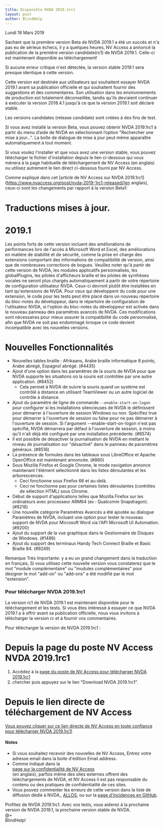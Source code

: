 ```yaml
---
title: Disponible NVDA 2019.1rc1
layout: post
author: BlindHelp
---
```


<footer>Lundi 18 Mars 2019</footer>

Sachant que la première version Beta de NVDA 2019.1 a été un succès et n'a pas eu de sérieux échecs, il y a quelques heures, NV Access a annoncé la publication de la première version candidate(rc1) de NVDA 2019.1. Celle-ci est maintenant disponible au téléchargement!                  

Si aucune erreur critique n'est détectée, la version stable 2019.1 sera presque identique à cette version.

Cette version est destinée aux utilisateurs qui souhaitent essayer NVDA 2019.1 avant sa publication officielle et qui souhaitent fournir des suggestions et des commentaires. Son utilisation dans les environnements de production est totalement déconseillée, tandis qu'ils devraient continuer à exécuter la version 2018.4.1 jusqu'à ce que la version 2019.1 soit déclaré stable.         

Les versions candidates (release candidate) sont créées à des fins de test.

Si vous avez installé la version Beta, vous pouvez obtenir NVDA 2019.1rc1 à partir du menu d’aide de NVDA en sélectionnant l’option "Rechercher une mise à jour...". La boîte de dialogue de mise à jour peut même apparaître automatiquement à tout moment.

Si vous voulez l'installer et que vous avez une version stable, vous pouvez télécharger le fichier d'installation depuis le lien ci-dessous qui vous mènera à la page habituelle de téléchargement  de NV Access (en anglais) ou utilisez autrement le lien direct ci-dessous fourni par NV Access.             


Comme expliqué dans cet  [article de NV Access sur NVDA 2019.1rc1](https://www.nvaccess.org/post/nvda-2019-1rc1-released/(en anglais), ceux-ci sont les changements par rapport à la version Beta1:

# Traductions mises à jour.

# 2019.1 #

Les points forts de cette version incluent des améliorations de performances lors de l'accès à Microsoft Word et Excel, des améliorations en matière de stabilité et de sécurité, comme la prise en charge des extensions comportant des informations de compatibilité de version, ainsi que de nombreuses corrections de bogues. Veuillez noter qu'à partir de cette version de NVDA, les modules applicatifs personnalisés, les globalPlugins, les pilotes d'afficheurs braille et les pilotes de synthèses vocales ne seront plus chargés automatiquement à partir de votre répertoire de configuration utilisateur NVDA. Ceux-ci devront plutôt être installées en tant qu'extensions de NVDA. Pour ceux qui développent du code pour une extension, le code pour les tests peut être placé dans un nouveau répertoire du bloc-notes du développeur, dans le répertoire de configuration de l'utilisateur NVDA, si l'option du bloc-notes du développeur est activée dans le nouveau panneau des paramètres avancés de NVDA. Ces modifications sont nécessaires pour mieux assurer la compatibilité du code personnalisé, afin que NVDA ne soit pas endommagé lorsque ce code devient incompatible avec les nouvelles versions.

# Nouvelles Fonctionnalités #

- Nouvelles tables braille : Afrikaans, Arabe braille informatique 8 points, Arabe abrégé, Espagnol abrégé. (#4435) 
- Ajout d'une option dans les paramètres de la souris de NVDA pour que NVDA supporte les situations où la souris est contrôlée par une autre application. (#8452) 
	-	 Cela permet à NVDA de suivre la souris quand un système est contrôlé à distance en utilisant TeamViewer ou un autre logiciel de contrôle à distance. 
- Ajout du paramètre de ligne de commande `--enable-start-on-logon` pour configurer si les installations silencieuses de NVDA le définissent pour démarrer à l'ouverture de session Windows ou non. Spécifiez true pour démarrer à l'ouverture de session ou false pour ne pas démarrer à l'ouverture de session. Si l'argument --enable-start-on-logon n'est pas spécifié, NVDA démarrera par défaut à l'ouverture de session, à moins qu'il n'ait déjà été configuré par une installation précédente. (#8574) 
- Il est possible de désactiver la journalisation de NVDA en mettant le niveau de journalisation sur "désactivé" dans le panneau de paramètres généraux. (#8516) 
- La présence de formules dans les tableaux sous LibreOffice et Apache OpenOffice est maintenant annoncée. (#860) 
- Sous Mozilla Firefox et Google Chrome, le mode navigation annonce maintenant l'élément sélectionné dans les listes déroulantes et les arborescences. 
	-	 Ceci fonctionne sous Firefox 66 et au-delà. 
	-	 Ceci ne fonctionne pas pour certaines listes déroulantes (contrôles de sélection HTML) sous Chrome. 
- Début de support d'applications telles que Mozilla Firefox sur les ordinateurs avec processeur ARM64 (ex : Qualcomm Snapdragon). (#9216) 
- Une nouvelle catégorie Paramètres Avancés a été ajoutée au dialogue Paramètres de NVDA, incluant une option pour tester le nouveau support de NVDA pour Microsoft Word via l'API Microsoft UI Automation. (#9200) 
- Ajout du support de la vue graphique dans le Gestionnaire de Disques de Windows. (#1486) 
- Ajout du support des terminaux Handy Tech Connect Braille et Basic Braille 84. (#9249) 

Remarque Très Importante: y a eu un grand changement dans la traduction en français, Si vous utilisez cette nouvelle version vous constaterez que le mot "module complémentaire" ou "modules complémentaires" pour désigner le mot "add-on" ou "add-ons" a été modifié par le mot "extension".

###  Pour télécharger NVDA 2019.1rc1 ###

La version rc1 de NVDA 2019.1 est maintenant disponible pour le téléchargement et les tests. Si vous êtes intéressé à essayer ce que NVDA 2019.1 a à offrir avant sa publication officielle, nous vous invitons à télécharger la version rc et à fournir vos commentaires.            

Pour télécharger la version de NVDA 2019.1rc1 :    

# Depuis la page du poste NV Access NVDA 2019.1rc1 #

1. Accédez à la [page du poste de NV Access pour télécharger NVDA 2019.1rc1](https://www.nvaccess.org/post/nvda-2019-1rc1-released/)    
2. chercher puis appuyez sur le lien "Download NVDA 2019.1rc1".               

# Depuis le lien directe de téléchargement de NV Access #
  
  [Vous pouvez cliquer   sur ce lien directe de NV Access en toute confiance pour télécharger NVDA 2019.1rc1!](https://www.nvaccess.org/files/nvda/releases/2019.1rc1/nvda_2019.1rc1.exe)                     

#### Notes ####

* Si vous souhaitez recevoir des nouvelles de NV Access, Entrez votre adresse email dans la boite d'édition Email address.                
* Comme indiqué dans la            
[page sur la confidentialité de NV Access](http://www.nvaccess.org/privacy/)           
(en anglais), parfois même des sites externes offrent des téléchargements de NVDA, et NV Access il est pas responsable du contenu ou des pratiques de confidentialité de ces sites.         
* Vous pouvez commenter les erreurs de cette version dans la liste de diffusion dédié à NVDA,, [ALLOS](mailto:ALLOS@yahoogroupes.fr), ou sur la [page d'incidences en GitHub](https://github.com/nvaccess/nvda/issues).              

Profitez de NVDA 2019.1rc1. Avec vos tests, vous aiderez à la prochaine version de NVDA 2019.1, la prochaine version stable de NVDA.        
@+                     
BlindHelp!                           